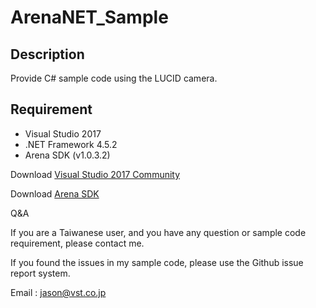 # ArenaNET_Sample

## Description
Provide C# sample code using the LUCID camera.

## Requirement

* Visual Studio 2017
* .NET Framework  4.5.2
* Arena SDK (v1.0.3.2)

Download [Visual Studio 2017 Community](https://visualstudio.microsoft.com/downloads/)

Download [Arena SDK](https://thinklucid.com/downloads-hub/)

Q&A

If you are a Taiwanese user, and you have any question or sample code requirement, please contact me.

If you found the issues in my sample code, please use the Github issue report system.

Email : jason@vst.co.jp
